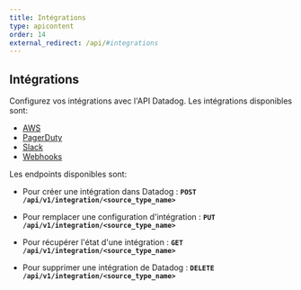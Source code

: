 ```yaml
---
title: Intégrations
type: apicontent
order: 14
external_redirect: /api/#integrations
---
```


## Intégrations

Configurez vos intégrations avec l'API Datadog. Les intégrations disponibles sont:

* [AWS](/api/#aws)
* [PagerDuty](/api/#pagerduty)
* [Slack](/api/#slack)
* [Webhooks](/api/#webhooks)

Les endpoints disponibles sont:

* Pour créer une intégration dans Datadog :
    **`POST /api/v1/integration/<source_type_name>`**

* Pour remplacer une configuration d'intégration :
    **`PUT /api/v1/integration/<source_type_name>`**

* Pour récupérer l'état d'une intégration :
    **`GET /api/v1/integration/<source_type_name>`**

* Pour supprimer une intégration de Datadog :
    **`DELETE /api/v1/integration/<source_type_name>`**
